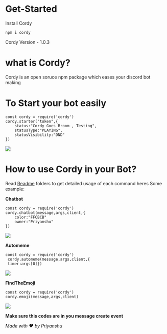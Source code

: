 # Get-Started
Install Cordy
 ```
npm i cordy
```
Cordy Version - 1.0.3
# what is Cordy?
Cordy is an open soruce npm package which eases your discord bot making
# To Start your bot easily 
```
const cordy = require('cordy')
cordy.starter("token",{
    status:"Cordy Goes Broom , Testing",
    statusType:"PLAYING",
    statusVisibility:"DND"
})
```
<img src = "https://media.discordapp.net/attachments/750089917501014036/911954534862049280/unknown.png"></img>

# How to use Cordy in your Bot?
Read [Readme](https://github.com/Priyanshu360-cpu/cordy/tree/master/readme) folders to get detailed usage of each command
heres Some example: 

**Chatbot**
```
const cordy = require('cordy')
cordy.chatbot(message,args,client,{
    color:"FFCBCB"
    owner:"Priyanshu"
})
```
<img src = "https://media.discordapp.net/attachments/750089917501014036/911955270530379796/unknown.png"></img>

**Automeme**
```
const cordy = require('cordy')
 cordy.automeme(message,args,client,{
 timer:args[0]})
 ```
<img src = "https://media.discordapp.net/attachments/750089917501014036/911955587993042954/unknown.png"></img>

**FindTheEmoji**
```
const cordy = require('cordy')
cordy.emoji(message,args,client)
```
<img src = "https://media.discordapp.net/attachments/750089917501014036/911956598669316136/unknown.png"></img>

**Make sure this codes are in you message create event**

*Made with ❤️ by Priyanshu*
